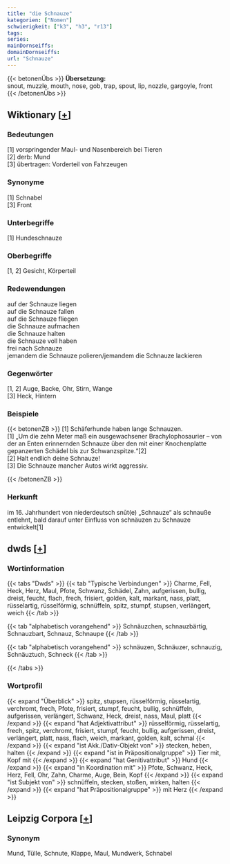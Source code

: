 ```yaml
---
title: "die Schnauze"
kategorien: ["Nomen"]
schwierigkeit: ["k3", "h3", "r13"]
tags:
series:
mainDornseiffs:
domainDornseiffs:
url: "Schnauze"
---
```


{{< betonenÜbs >}}
**Übersetzung:**  
snout, muzzle, mouth, nose, gob, trap, spout, lip, nozzle, gargoyle, front  
{{< /betonenÜbs >}}

## Wiktionary [[+](https://de.wiktionary.org/wiki/Schnauze)]

### Bedeutungen
[1] vorspringender Maul- und Nasenbereich bei Tieren  
[2] derb: Mund  
[3] übertragen: Vorderteil von Fahrzeugen  

### Synonyme
[1] Schnabel  
[3] Front  

### Unterbegriffe
[1] Hundeschnauze  

### Oberbegriffe
[1, 2] Gesicht, Körperteil  

### Redewendungen
auf der Schnauze liegen  
auf die Schnauze fallen  
auf die Schnauze fliegen  
die Schnauze aufmachen  
die Schnauze halten  
die Schnauze voll haben  
frei nach Schnauze  
jemandem die Schnauze polieren/jemandem die Schnauze lackieren  

### Gegenwörter
[1, 2] Auge, Backe, Ohr, Stirn, Wange  
[3] Heck, Hintern  

### Beispiele
{{< betonenZB >}}
[1] Schäferhunde haben lange Schnauzen.  
[1] „Um die zehn Meter maß ein ausgewachsener Brachylophosaurier – von der an Enten erinnernden Schnauze über den mit einer Knochenplatte gepanzerten Schädel bis zur Schwanzspitze.“[2]  
[2] Halt endlich deine Schnauze!  
[3] Die Schnauze mancher Autos wirkt aggressiv.  

{{< /betonenZB >}}
### Herkunft
im 16. Jahrhundert von niederdeutsch snūt(e) „Schnauze“ als schnauße entlehnt, bald darauf unter Einfluss von schnäuzen zu Schnauze entwickelt[1]  



## dwds [[+](https://www.dwds.de/wb/Schnauze)]

### Wortinformation
{{< tabs "Dwds" >}}
{{< tab "Typische Verbindungen" >}}
Charme, Fell, Heck, Herz, Maul, Pfote, Schwanz, Schädel, Zahn, aufgerissen, bullig, dreist, feucht, flach, frech, frisiert, golden, kalt, markant, nass, platt, rüsselartig, rüsselförmig, schnüffeln, spitz, stumpf, stupsen, verlängert, weich
{{< /tab >}}

{{< tab "alphabetisch vorangehend" >}}
Schnäuzchen, schnauzbärtig, Schnauzbart, Schnauz, Schnaupe
{{< /tab >}}

{{< tab "alphabetisch vorangehend" >}}
schnäuzen, Schnäuzer, schnauzig, Schnäuztuch, Schneck
{{< /tab >}}

{{< /tabs >}}

### Wortprofil
{{< expand "Überblick" >}} spitz, stupsen, rüsselförmig, rüsselartig, verchromt, frech, Pfote, frisiert, stumpf, feucht, bullig, schnüffeln, aufgerissen, verlängert, Schwanz, Heck, dreist, nass, Maul, platt {{< /expand >}}
{{< expand "hat Adjektivattribut" >}} rüsselförmig, rüsselartig, frech, spitz, verchromt, frisiert, stumpf, feucht, bullig, aufgerissen, dreist, verlängert, platt, nass, flach, weich, markant, golden, kalt, schmal {{< /expand >}}
{{< expand "ist Akk./Dativ-Objekt von" >}} stecken, heben, halten {{< /expand >}}
{{< expand "ist in Präpositionalgruppe" >}} Tier mit, Kopf mit {{< /expand >}}
{{< expand "hat Genitivattribut" >}} Hund {{< /expand >}}
{{< expand "in Koordination mit" >}} Pfote, Schwanz, Heck, Herz, Fell, Ohr, Zahn, Charme, Auge, Bein, Kopf {{< /expand >}}
{{< expand "ist Subjekt von" >}} schnüffeln, stecken, stoßen, wirken, halten {{< /expand >}}
{{< expand "hat Präpositionalgruppe" >}} mit Herz {{< /expand >}}

## Leipzig Corpora [[+](https://corpora.uni-leipzig.de/en/res?word=Schnauze&corpusId=deu_newscrawl-public_2018)]


### Synonym
Mund, Tülle, Schnute, Klappe, Maul, Mundwerk, Schnabel

